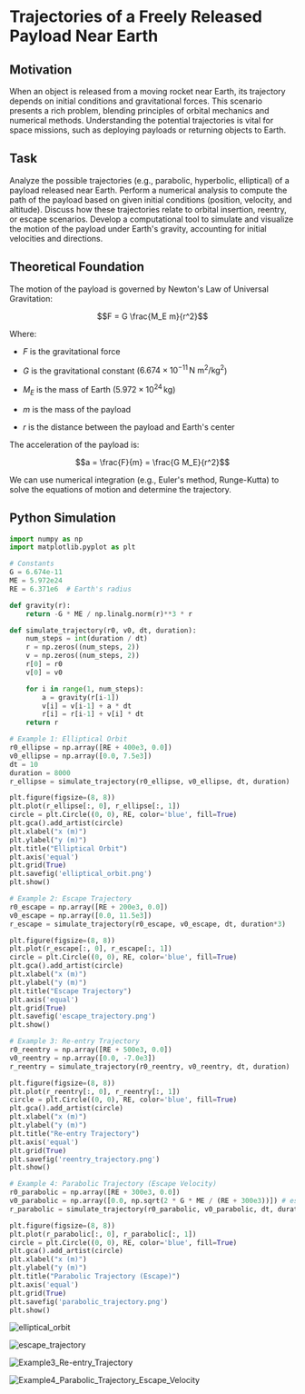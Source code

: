 # Trajectories of a Freely Released Payload Near Earth

## Motivation

When an object is released from a moving rocket near Earth, its trajectory depends on initial conditions and gravitational forces. This scenario presents a rich problem, blending principles of orbital mechanics and numerical methods. Understanding the potential trajectories is vital for space missions, such as deploying payloads or returning objects to Earth.

## Task

Analyze the possible trajectories (e.g., parabolic, hyperbolic, elliptical) of a payload released near Earth. Perform a numerical analysis to compute the path of the payload based on given initial conditions (position, velocity, and altitude). Discuss how these trajectories relate to orbital insertion, reentry, or escape scenarios. Develop a computational tool to simulate and visualize the motion of the payload under Earth's gravity, accounting for initial velocities and directions.

## Theoretical Foundation

The motion of the payload is governed by Newton's Law of Universal Gravitation:

$$F = G \frac{M_E m}{r^2}$$


Where:

-   $F$ is the gravitational force

-   $G$ is the gravitational constant ($6.674 \times 10^{-11} \, \text{N m}^2/\text{kg}^2$)

-   $M_E$ is the mass of Earth ($5.972 \times 10^{24} \, \text{kg}$)

-   $m$ is the mass of the payload

-   $r$ is the distance between the payload and Earth's center


The acceleration of the payload is:

$$a = \frac{F}{m} = \frac{G M_E}{r^2}$$

We can use numerical integration (e.g., Euler's method, Runge-Kutta) to solve the equations of motion and determine the trajectory.

## Python Simulation

```python
import numpy as np
import matplotlib.pyplot as plt

# Constants
G = 6.674e-11
ME = 5.972e24
RE = 6.371e6  # Earth's radius

def gravity(r):
    return -G * ME / np.linalg.norm(r)**3 * r

def simulate_trajectory(r0, v0, dt, duration):
    num_steps = int(duration / dt)
    r = np.zeros((num_steps, 2))
    v = np.zeros((num_steps, 2))
    r[0] = r0
    v[0] = v0

    for i in range(1, num_steps):
        a = gravity(r[i-1])
        v[i] = v[i-1] + a * dt
        r[i] = r[i-1] + v[i] * dt
    return r

# Example 1: Elliptical Orbit
r0_ellipse = np.array([RE + 400e3, 0.0])
v0_ellipse = np.array([0.0, 7.5e3])
dt = 10
duration = 8000
r_ellipse = simulate_trajectory(r0_ellipse, v0_ellipse, dt, duration)

plt.figure(figsize=(8, 8))
plt.plot(r_ellipse[:, 0], r_ellipse[:, 1])
circle = plt.Circle((0, 0), RE, color='blue', fill=True)
plt.gca().add_artist(circle)
plt.xlabel("x (m)")
plt.ylabel("y (m)")
plt.title("Elliptical Orbit")
plt.axis('equal')
plt.grid(True)
plt.savefig('elliptical_orbit.png')
plt.show()

# Example 2: Escape Trajectory
r0_escape = np.array([RE + 200e3, 0.0])
v0_escape = np.array([0.0, 11.5e3])
r_escape = simulate_trajectory(r0_escape, v0_escape, dt, duration*3)

plt.figure(figsize=(8, 8))
plt.plot(r_escape[:, 0], r_escape[:, 1])
circle = plt.Circle((0, 0), RE, color='blue', fill=True)
plt.gca().add_artist(circle)
plt.xlabel("x (m)")
plt.ylabel("y (m)")
plt.title("Escape Trajectory")
plt.axis('equal')
plt.grid(True)
plt.savefig('escape_trajectory.png')
plt.show()

# Example 3: Re-entry Trajectory
r0_reentry = np.array([RE + 500e3, 0.0])
v0_reentry = np.array([0.0, -7.0e3])
r_reentry = simulate_trajectory(r0_reentry, v0_reentry, dt, duration)

plt.figure(figsize=(8, 8))
plt.plot(r_reentry[:, 0], r_reentry[:, 1])
circle = plt.Circle((0, 0), RE, color='blue', fill=True)
plt.gca().add_artist(circle)
plt.xlabel("x (m)")
plt.ylabel("y (m)")
plt.title("Re-entry Trajectory")
plt.axis('equal')
plt.grid(True)
plt.savefig('reentry_trajectory.png')
plt.show()

# Example 4: Parabolic Trajectory (Escape Velocity)
r0_parabolic = np.array([RE + 300e3, 0.0])
v0_parabolic = np.array([0.0, np.sqrt(2 * G * ME / (RE + 300e3))]) # escape velocity
r_parabolic = simulate_trajectory(r0_parabolic, v0_parabolic, dt, duration*2)

plt.figure(figsize=(8, 8))
plt.plot(r_parabolic[:, 0], r_parabolic[:, 1])
circle = plt.Circle((0, 0), RE, color='blue', fill=True)
plt.gca().add_artist(circle)
plt.xlabel("x (m)")
plt.ylabel("y (m)")
plt.title("Parabolic Trajectory (Escape)")
plt.axis('equal')
plt.grid(True)
plt.savefig('parabolic_trajectory.png')
plt.show()

```

![elliptical_orbit](../../_pics/elliptical_orbit.png)

![escape_trajectory](../../_pics/escape_trajectory.png)

![Example3_Re-entry_Trajectory](../../_pics/Example3_Re-entry_Trajectory.png)

![Example4_Parabolic_Trajectory_Escape_Velocity](../../_pics/Example4_Parabolic_Trajectory_Escape_Velocity.png)